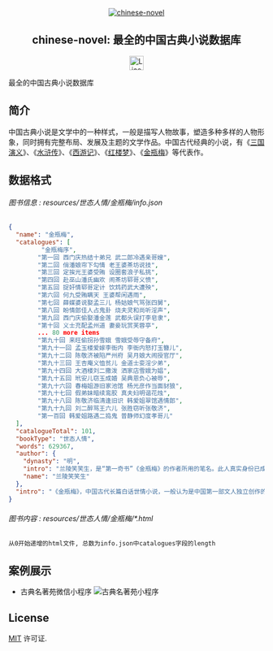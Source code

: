 <p align="center">
  <a href="https://github.com/ibyli/chinese-novel" target="_blank">
      <img src="https://classics.oss-cn-beijing.aliyuncs.com/app/%E4%B8%AD%E5%9B%BD%E5%8F%A4%E5%85%B8%E5%B0%8F%E8%AF%B4.jpg?x-oss-process=style/m" alt="chinese-novel">
  </a>
</p>

<h2 align="center">chinese-novel: 最全的中国古典小说数据库</h2>
<p  align="center"> 
  <a href="https://github.com/ibyli/chinese-novel/blob/master/LICENSE">
    <img height="28px" alt="License" src="http://img.shields.io/badge/license-mit-blue.svg?style=for-the-badge" style="max-width:100%;">
  </a>
</p>

最全的中国古典小说数据库

## 简介

中国古典小说是文学中的一种样式，一般是描写人物故事，塑造多种多样的人物形象，同时拥有完整布局、发展及主题的文学作品。中国古代经典的小说，有《[三国演义](https://baike.baidu.com/item/三国演义/5782)》、《[水浒传](https://baike.baidu.com/item/水浒传/348)》、《[西游记](https://baike.baidu.com/item/西游记/6786341)》、《[红楼梦](https://baike.baidu.com/item/红楼梦/15311)》、《[金瓶梅](https://baike.baidu.com/item/金瓶梅/3938665)》等代表作。

## 数据格式

###### 图书信息 : _resources/世态人情/金瓶梅/info.json_

```json
{
  "name": "金瓶梅",
  "catalogues": [
         "金瓶梅序",
        "第一回 西门庆热结十弟兄 武二郎冷遇亲哥嫂",
        "第二回 俏潘娘帘下勾情 老王婆茶坊说技",
        "第三回 定挨光王婆受贿 设圈套浪子私挑",
        "第四回 赴巫山潘氏幽欢 闹茶坊郓哥义愤",
        "第五回 捉奸情郓哥定计 饮鸩药武大遭殃",
        "第六回 何九受贿瞒天 王婆帮闲遇雨",
        "第七回 薛媒婆说娶孟三儿 杨姑娘气骂张四舅",
        "第八回 盼情郎佳人占鬼卦 烧夫灵和尚听淫声",
        "第九回 西门庆偷娶潘金莲 武都头误打李皂隶",
        "第十回 义士充配孟州道 妻妾玩赏芙蓉亭",
        ... 80 more items
        "第九十回 来旺偷拐孙雪娥 雪娥受辱守备府",
        "第九十一回 孟玉楼爱嫁李衙内 李衙内怒打玉簪儿",
        "第九十二回 陈敬济被陷严州府 吴月娘大闹授官厅",
        "第九十三回 王杏庵义恤贫儿 金道士娈淫少弟",
        "第九十四回 大酒楼刘二撒泼 洒家店雪娥为娼",
        "第九十五回 玳安儿窃玉成婚 吴典恩负心被辱",
        "第九十六回 春梅姐游旧家池馆 杨光彦作当面豺狼",
        "第九十七回 假弟妹暗续鸾胶 真夫妇明谐花烛",
        "第九十八回 陈敬济临清逢旧识 韩爱姐翠馆遇情郎",
        "第九十九回 刘二醉骂王六儿 张胜窃听张敬济",
        "第一百回 韩爱姐路遇二捣鬼 普静师幻度孝哥儿"
  ],
  "catalogueTotal": 101,
  "bookType": "世态人情",
  "words": 629367,
  "author": {
    "dynasty": "明",
    "intro": "兰陵笑笑生，是“第一奇书”《金瓶梅》的作者所用的笔名。此人真实身份已成为历史谜团。《金瓶梅》廿公跋说“《金瓶梅传》，为世庙时一巨公寓言”。明沈德符《万历野获编》则说他是“嘉靖间大名士手笔”。",
    "name": "兰陵笑笑生"
  },
  "intro": "《金瓶梅》，中国古代长篇白话世情小说，一般认为是中国第一部文人独立创作的章回体长篇小说。其成书时间约在明朝隆庆至万历年间，作者署名兰陵笑笑生。《金瓶梅》书名是由小说三个女主人公潘金莲、李瓶儿、庞春梅各取一字合成的。小说题材由《水浒传》中武松杀嫂一段演化而来，通过对兼有官僚、恶霸、富商三种身份的市侩势力的代表人物西门庆及其家庭罪恶生活的描述，体现当时民间生活的面貌，描绘了一个上至朝廷内擅权专政的太师，下至地方官僚恶霸乃至市井间的地痞、流氓、宦官、帮闲所构成的鬼蜮世界，揭露了明代中叶社会的黑暗和腐败，具有较深刻的认识价值。被列为明代“四大奇书”之首。"
}
```

###### 图书内容 : _resources/世态人情/金瓶梅/\*.html_

```html
从0开始递增的html文件, 总数为info.json中catalogues字段的length
```

## 案例展示

- 古典名著苑微信小程序
  ![古典名著苑小程序](https://classics.oss-cn-beijing.aliyuncs.com/app/QRcode.jpg?x-oss-process=style/m)

## License

[MIT](https://github.com/ibyli/chinese-novel/blob/master/LICENSE) 许可证.
